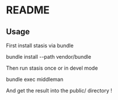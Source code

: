 README
======

Usage
-----


First install stasis via bundle

  bundle install --path vendor/bundle

Then run stasis once or in devel mode

  bundle exec middleman

And get the result into the public/ directory !

